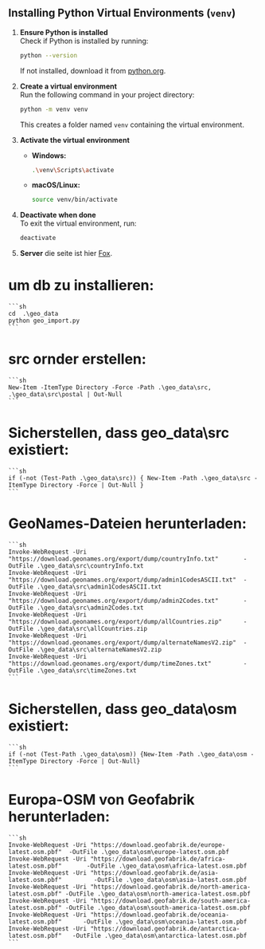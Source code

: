 ## Installing Python Virtual Environments (`venv`)

1. **Ensure Python is installed**  
    Check if Python is installed by running:
    ```sh
    python --version
    ```
    If not installed, download it from [python.org](https://www.python.org/downloads/).

2. **Create a virtual environment**  
    Run the following command in your project directory:
    ```sh
    python -m venv venv
    ```
    This creates a folder named `venv` containing the virtual environment.

3. **Activate the virtual environment**

    - **Windows:**
      ```sh
      .\venv\Scripts\activate
      ```
    - **macOS/Linux:**
      ```sh
      source venv/bin/activate
      ```

4. **Deactivate when done**  
    To exit the virtual environment, run:
    ```sh
    deactivate
    ```

5. **Server**
   die seite ist hier [Fox](http://127.0.0.1:8010/chat).

# um db zu installieren:
    ```sh
    cd  .\geo_data
    python geo_import.py 
    ```
 
# src ornder erstellen:
    ```sh
    New-Item -ItemType Directory -Force -Path .\geo_data\src, .\geo_data\src\postal | Out-Null
    ```

# Sicherstellen, dass geo_data\src existiert:
    ```sh
    if (-not (Test-Path .\geo_data\src)) { New-Item -Path .\geo_data\src -ItemType Directory -Force | Out-Null }
    ```

# GeoNames-Dateien herunterladen:
    ```sh
    Invoke-WebRequest -Uri "https://download.geonames.org/export/dump/countryInfo.txt"       -OutFile .\geo_data\src\countryInfo.txt
    Invoke-WebRequest -Uri "https://download.geonames.org/export/dump/admin1CodesASCII.txt"  -OutFile .\geo_data\src\admin1CodesASCII.txt
    Invoke-WebRequest -Uri "https://download.geonames.org/export/dump/admin2Codes.txt"       -OutFile .\geo_data\src\admin2Codes.txt
    Invoke-WebRequest -Uri "https://download.geonames.org/export/dump/allCountries.zip"      -OutFile .\geo_data\src\allCountries.zip
    Invoke-WebRequest -Uri "https://download.geonames.org/export/dump/alternateNamesV2.zip"  -OutFile .\geo_data\src\alternateNamesV2.zip
    Invoke-WebRequest -Uri "https://download.geonames.org/export/dump/timeZones.txt"         -OutFile .\geo_data\src\timeZones.txt
    ```

# Sicherstellen, dass geo_data\osm existiert:
    ```sh
    if (-not (Test-Path .\geo_data\osm)) {New-Item -Path .\geo_data\osm -ItemType Directory -Force | Out-Null}
    ```

# Europa-OSM von Geofabrik herunterladen:
    ```sh
    Invoke-WebRequest -Uri "https://download.geofabrik.de/europe-latest.osm.pbf"  -OutFile .\geo_data\osm\europe-latest.osm.pbf
    Invoke-WebRequest -Uri "https://download.geofabrik.de/africa-latest.osm.pbf"       -OutFile .\geo_data\osm\africa-latest.osm.pbf
    Invoke-WebRequest -Uri "https://download.geofabrik.de/asia-latest.osm.pbf"         -OutFile .\geo_data\osm\asia-latest.osm.pbf
    Invoke-WebRequest -Uri "https://download.geofabrik.de/north-america-latest.osm.pbf" -OutFile .\geo_data\osm\north-america-latest.osm.pbf
    Invoke-WebRequest -Uri "https://download.geofabrik.de/south-america-latest.osm.pbf" -OutFile .\geo_data\osm\south-america-latest.osm.pbf
    Invoke-WebRequest -Uri "https://download.geofabrik.de/oceania-latest.osm.pbf"      -OutFile .\geo_data\osm\oceania-latest.osm.pbf
    Invoke-WebRequest -Uri "https://download.geofabrik.de/antarctica-latest.osm.pbf"   -OutFile .\geo_data\osm\antarctica-latest.osm.pbf
    ```